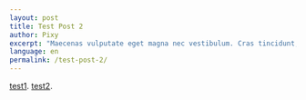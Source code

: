```yaml
---
layout: post
title: Test Post 2
author: Pixy
excerpt: "Maecenas vulputate eget magna nec vestibulum. Cras tincidunt, purus vel egestas dapibus, ex tellus gravida lectus, condimentum placerat orci arcu aliquet sem. Nulla commodo sodales arcu. Vestibulum maximus lacinia volutpat. Nulla eu ipsum erat. Nam eu augue sapien. Integer odio ante, elementum ac mauris eget, luctus sodales ipsum."
language: en
permalink: /test-post-2/
---
```

<a href="" download>test1</a>.
<a href="" download>test2</a>.
